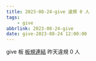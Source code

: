 ```yaml
---
title: 2023-08-24-give 違規 0 人
tags:
    - give
abbrlink: 2023-08-24-give
date: give-2023-08-24 12:00:00
---
```

give 板 [板規連結](https://www.ptt.cc/bbs/give/M.1612495900.A.C32.html)
昨天違規 0 人

